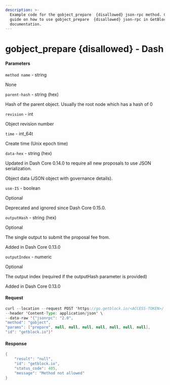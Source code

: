 ```yaml
---
description: >-
  Example code for the gobject_prepare  {disallowed} json-rpc method. Сomplete
  guide on how to use gobject_prepare  {disallowed} json-rpc in GetBlock.io Web3
  documentation.
---
```


# gobject\_prepare {disallowed} - Dash

#### Parameters

`method name` - string

None

`parent-hash` - string (hex)

Hash of the parent object. Usually the root node which has a hash of 0

`revision` - int

Object revision number

`time` - int\_64t

Create time (Unix epoch time)

`data-hex` - string (hex)

Updated in Dash Core 0.14.0 to require all new proposals to use JSON serialization.

Object data (JSON object with governance details).

`use-IS` - boolean

Optional

Deprecated and ignored since Dash Core 0.15.0.

`outputHash` - string (hex)

Optional

The single output to submit the proposal fee from.

Added in Dash Core 0.13.0

`outputIndex` - numeric

Optional

The output index (required if the outputHash parameter is provided)

Added in Dash Core 0.13.0

#### Request

```java
curl --location --request POST 'https://go.getblock.io/<ACCESS-TOKEN>/' \
--header 'Content-Type: application/json' \ 
--data-raw '{"jsonrpc": "2.0",
"method": "gobject",
"params": ["prepare", null, null, null, null, null, null, null],
"id": "getblock.io"}'
```

#### Response

```java
{
    "result": "null",
    "id": "getblock.io",
    "status_code": 405,
    "message": "Method not allowed"
}
```
